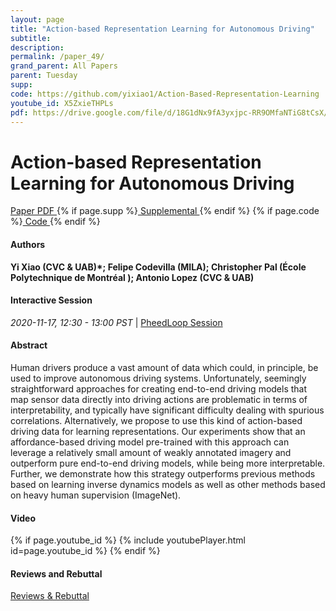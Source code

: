 ```yaml
---
layout: page
title: "Action-based Representation Learning for Autonomous Driving"
subtitle: 
description:
permalink: /paper_49/
grand_parent: All Papers
parent: Tuesday
supp: 
code: https://github.com/yixiao1/Action-Based-Representation-Learning
youtube_id: X5ZxieTHPLs
pdf: https://drive.google.com/file/d/18G1dNx9fA3yxjpc-RR9OMfaNTiG8tCsX/view
---
```


# Action-based Representation Learning for Autonomous Driving

<a href="https://drive.google.com/file/d/18G1dNx9fA3yxjpc-RR9OMfaNTiG8tCsX/view" target="_blank" rel="noopener noreferrer" class="btn btn-blue"><i class="fa fa-file-text-o" aria-hidden="true"></i> Paper PDF </a> {% if page.supp %}<a href="" target="_blank" rel="noopener noreferrer" class="btn btn-green"><i class="fa fa-file-text-o" aria-hidden="true"></i> Supplemental </a>{% endif %} {% if page.code %}<a href="https://github.com/yixiao1/Action-Based-Representation-Learning" target="_blank" rel="noopener noreferrer" class="btn"><i class="fa fa-github" aria-hidden="true"></i> Code </a>{% endif %} 

#### Authors
**Yi Xiao (CVC & UAB)*; Felipe Codevilla (MILA); Christopher Pal (École Polytechnique de Montréal ); Antonio Lopez (CVC & UAB)**

#### Interactive Session
<em>2020-11-17, 12:30 - 13:00 PST </em> | <a href="https://pheedloop.com/corl2020/virtual/?page=sessions&section=SESCV3X24M011BOOA" target="_blank" rel="noopener noreferrer"> PheedLoop Session <i class="fa fa-external-link" aria-hidden="true"></i> </a> 

#### Abstract
Human drivers produce a vast amount of data which could, in principle, be used to improve autonomous driving systems. Unfortunately, seemingly straightforward approaches for creating end-to-end driving models that map sensor data directly into driving actions are problematic in terms of interpretability, and typically have significant difficulty dealing with spurious correlations. Alternatively, we propose to use this kind of action-based driving data for learning representations. Our experiments show that an affordance-based driving model pre-trained with this approach can leverage a relatively small amount of weakly annotated imagery and outperform pure end-to-end driving models, while being more interpretable. Further, we demonstrate how this strategy outperforms previous methods based on learning inverse dynamics models as well as other methods based on heavy human supervision (ImageNet).


#### Video
{% if page.youtube_id %}
{% include youtubePlayer.html id=page.youtube_id %}
{% endif %}

#### Reviews and Rebuttal
<a href="https://drive.google.com/file/d/1D5ezuA-jfXogGoHK4MGiRhF28eIORwuJ/view" target="_blank" rel="noopener noreferrer" class="btn btn-purple"><i class="fa fa-pencil-square-o" aria-hidden="true"></i> Reviews & Rebuttal </a>


